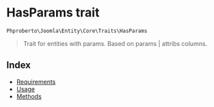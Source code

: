 # HasParams trait

`Phproberto\Joomla\Entity\Core\Traits\HasParams`

> Trait for entities with params. Based on params | attribs columns.

## Index  

* [Requirements](#requirements)
* [Usage](#usage)
* [Methods](#methods)
